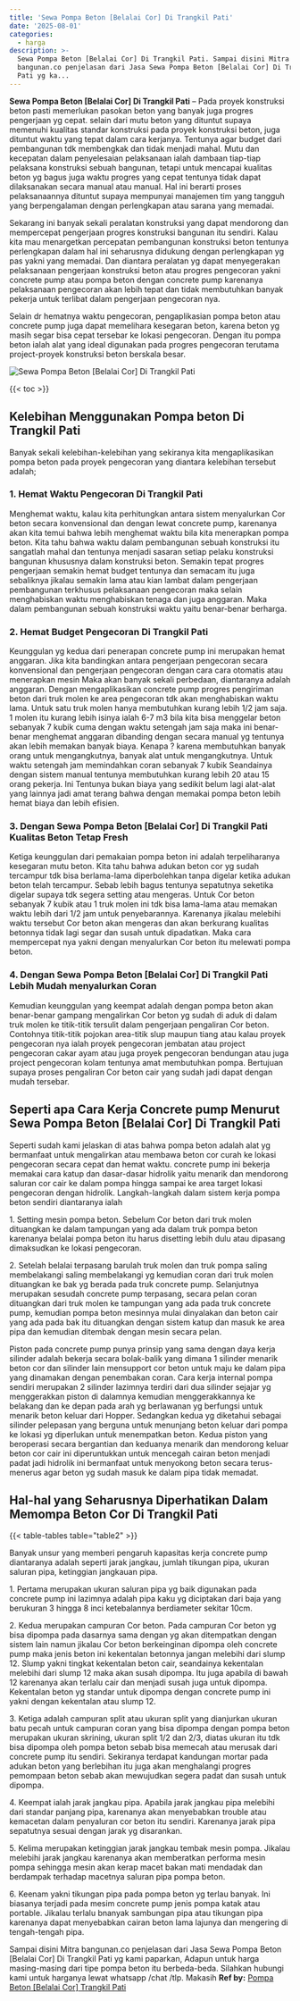 ```yaml
---
title: 'Sewa Pompa Beton [Belalai Cor] Di Trangkil Pati'
date: '2025-08-01'
categories:
  - harga
description: >-
  Sewa Pompa Beton [Belalai Cor] Di Trangkil Pati. Sampai disini Mitra
  bangunan.co penjelasan dari Jasa Sewa Pompa Beton [Belalai Cor] Di Trangkil
  Pati yg ka...
---
```


**Sewa Pompa Beton \[Belalai Cor\] Di Trangkil Pati** – Pada proyek konstruksi beton pasti memerlukan pasokan beton yang banyak juga progres pengerjaan yg cepat. selain dari mutu beton yang dituntut supaya memenuhi kualitas standar konstruksi pada proyek konstruksi beton, juga dituntut waktu yang tepat dalam cara kerjanya. Tentunya agar budget dari pembangunan tdk membengkak dan tidak menjadi mahal. Mutu dan kecepatan dalam penyelesaian pelaksanaan ialah dambaan tiap-tiap pelaksana konstruksi sebuah bangunan, tetapi untuk mencapai kualitas beton yg bagus juga waktu progres yang cepat tentunya tidak dapat dilaksanakan secara manual atau manual. Hal ini berarti proses pelaksanaannya dituntut supaya mempunyai manajemen tim yang tangguh yang berpengalaman dengan perlengkapan atau sarana yang memadai.

Sekarang ini banyak sekali peralatan konstruksi yang dapat mendorong dan mempercepat pengerjaan progres konstruksi bangunan itu sendiri. Kalau kita mau menargetkan percepatan pembangunan konstruksi beton tentunya perlengkapan dalam hal ini seharusnya didukung dengan perlengkapan yg pas yakni yang memadai. Dan diantara peralatan yg dapat menyegerakan pelaksanaan pengerjaan konstruksi beton atau progres pengecoran yakni concrete pump atau pompa beton dengan concrete pump karenanya pelaksanaan pengecoran akan lebih tepat dan tidak membutuhkan banyak pekerja untuk terlibat dalam pengerjaan pengecoran nya.

Selain dr hematnya waktu pengecoran, pengaplikasian pompa beton atau concrete pump juga dapat memelihara kesegaran beton, karena beton yg masih segar bisa cepat tersebar ke lokasi pengecoran. Dengan itu pompa beton ialah alat yang ideal digunakan pada progres pengecoran terutama project-proyek konstruksi beton berskala besar.

![Sewa Pompa Beton [Belalai Cor] Di Trangkil Pati](/images/sewa-concrete-pump-17.png)

{{< toc >}}

## Kelebihan Menggunakan Pompa beton Di Trangkil Pati

Banyak sekali kelebihan-kelebihan yang sekiranya kita mengaplikasikan pompa beton pada proyek pengecoran yang diantara kelebihan tersebut adalah;

### 1\. Hemat Waktu Pengecoran Di Trangkil Pati

Menghemat waktu, kalau kita perhitungkan antara sistem menyalurkan Cor beton secara konvensional dan dengan lewat concrete pump, karenanya akan kita temui bahwa lebih menghemat waktu bila kita menerapkan pompa beton. Kita tahu bahwa waktu dalam pembangunan sebuah konstruksi itu sangatlah mahal dan tentunya menjadi sasaran setiap pelaku konstruksi bangunan khususnya dalam konstruksi beton. Semakin tepat progres pengerjaan semakin hemat budget tentunya dan semacam itu juga sebaliknya jikalau semakin lama atau kian lambat dalam pengerjaan pembangunan terkhusus pelaksanaan pengecoran maka selain menghabiskan waktu menghabiskan tenaga dan juga anggaran. Maka dalam pembangunan sebuah konstruksi waktu yaitu benar-benar berharga.

### 2\. Hemat Budget Pengecoran Di Trangkil Pati

Keunggulan yg kedua dari penerapan concrete pump ini merupakan hemat anggaran. Jika kita bandingkan antara pengerjaan pengecoran secara konvensional dan pengerjaan pengecoran dengan cara cara otomatis atau menerapkan mesin Maka akan banyak sekali perbedaan, diantaranya adalah anggaran. Dengan mengaplikasikan concrete pump progres pengiriman beton dari truk molen ke area pengecoran tdk akan menghabiskan waktu lama. Untuk satu truk molen hanya membutuhkan kurang lebih 1/2 jam saja. 1 molen itu kurang lebih isinya ialah 6-7 m3 bila kita bisa menggelar beton sebanyak 7 kubik cuma dengan waktu setengah jam saja maka ini benar-benar menghemat anggaran dibanding dengan secara manual yg tentunya akan lebih memakan banyak biaya. Kenapa ? karena membutuhkan banyak orang untuk mengangkutnya, banyak alat untuk mengangkutnya. Untuk waktu setengah jam memindahkan coran sebanyak 7 kubik Seandainya dengan sistem manual tentunya membutuhkan kurang lebih 20 atau 15 orang pekerja. Ini Tentunya bukan biaya yang sedikit belum lagi alat-alat yang lainnya jadi amat terang bahwa dengan memakai pompa beton lebih hemat biaya dan lebih efisien.

### 3\. Dengan Sewa Pompa Beton \[Belalai Cor\] Di Trangkil Pati Kualitas Beton Tetap Fresh

Ketiga keunggulan dari pemakaian pompa beton ini adalah terpeliharanya kesegaran mutu beton. Kita tahu bahwa adukan beton cor yg sudah tercampur tdk bisa berlama-lama diperbolehkan tanpa digelar ketika adukan beton telah tercampur. Sebab lebih bagus tentunya sepatutnya seketika digelar supaya tdk segera setting atau mengeras. Untuk Cor beton sebanyak 7 kubik atau 1 truk molen ini tdk bisa lama-lama atau memakan waktu lebih dari 1/2 jam untuk penyebarannya. Karenanya jikalau melebihi waktu tersebut Cor beton akan mengeras dan akan berkurang kualitas betonnya tidak lagi segar dan susah untuk dipadatkan. Maka cara mempercepat nya yakni dengan menyalurkan Cor beton itu melewati pompa beton.

### 4\. Dengan Sewa Pompa Beton \[Belalai Cor\] Di Trangkil Pati Lebih Mudah menyalurkan Coran

Kemudian keunggulan yang keempat adalah dengan pompa beton akan benar-benar gampang mengalirkan Cor beton yg sudah di aduk di dalam truk molen ke titik-titik tersulit dalam pengerjaan pengaliran Cor beton. Contohnya titik-titik pojokan area-titik slup maupun tiang atau kalau proyek pengecoran nya ialah proyek pengecoran jembatan atau project pengecoran cakar ayam atau juga proyek pengecoran bendungan atau juga project pengecoran kolam tentunya amat membutuhkan pompa. Bertujuan supaya proses pengaliran Cor beton cair yang sudah jadi dapat dengan mudah tersebar.

## Seperti apa Cara Kerja Concrete pump Menurut Sewa Pompa Beton \[Belalai Cor\] Di Trangkil Pati

Seperti sudah kami jelaskan di atas bahwa pompa beton adalah alat yg bermanfaat untuk mengalirkan atau membawa beton cor curah ke lokasi pengecoran secara cepat dan hemat waktu. concrete pump ini bekerja memakai cara katup dan dasar-dasar hidrolik yaitu menarik dan mendorong saluran cor cair ke dalam pompa hingga sampai ke area target lokasi pengecoran dengan hidrolik. Langkah-langkah dalam sistem kerja pompa beton sendiri diantaranya ialah

1\. Setting mesin pompa beton. Sebelum Cor beton dari truk molen dituangkan ke dalam tampungan yang ada dalam truk pompa beton karenanya belalai pompa beton itu harus disetting lebih dulu atau dipasang dimaksudkan ke lokasi pengecoran.

2\. Setelah belalai terpasang barulah truk molen dan truk pompa saling membelakangi saling membelakangi yg kemudian coran dari truk molen dituangkan ke bak yg berada pada truk concrete pump. Selanjutnya merupakan sesudah concrete pump terpasang, secara pelan coran dituangkan dari truk molen ke tampungan yang ada pada truk concrete pump, kemudian pompa beton mesinnya mulai dinyalakan dan beton cair yang ada pada bak itu dituangkan dengan sistem katup dan masuk ke area pipa dan kemudian ditembak dengan mesin secara pelan.

Piston pada concrete pump punya prinsip yang sama dengan daya kerja silinder adalah bekerja secara bolak-balik yang dimana 1 silinder menarik beton cor dan silinder lain mensupport cor beton untuk maju ke dalam pipa yang dinamakan dengan penembakan coran. Cara kerja internal pompa sendiri merupakan 2 silinder lazimnya terdiri dari dua silinder sejajar yg menggerakkan piston di dalamnya kemudian menggerakkannya ke belakang dan ke depan pada arah yg berlawanan yg berfungsi untuk menarik beton keluar dari Hopper. Sedangkan kedua yg diketahui sebagai silinder pelepasan yang berguna untuk menunjang beton keluar dari pompa ke lokasi yg diperlukan untuk menempatkan beton. Kedua piston yang beroperasi secara bergantian dan keduanya menarik dan mendorong keluar beton cor cair ini diperuntukkan untuk mencegah cairan beton menjadi padat jadi hidrolik ini bermanfaat untuk menyokong beton secara terus-menerus agar beton yg sudah masuk ke dalam pipa tidak memadat.

## Hal-hal yang Seharusnya Diperhatikan Dalam Memompa Beton Cor Di Trangkil Pati

{{< table-tables table="table2" >}}

Banyak unsur yang memberi pengaruh kapasitas kerja concrete pump diantaranya adalah seperti jarak jangkau, jumlah tikungan pipa, ukuran saluran pipa, ketinggian jangkauan pipa.

1\. Pertama merupakan ukuran saluran pipa yg baik digunakan pada concrete pump ini lazimnya adalah pipa kaku yg diciptakan dari baja yang berukuran 3 hingga 8 inci ketebalannya berdiameter sekitar 10cm.

2\. Kedua merupakan campuran Cor beton. Pada campuran Cor beton yg bisa dipompa pada dasarnya sama dengan yg akan ditempatkan dengan sistem lain namun jikalau Cor beton berkeinginan dipompa oleh concrete pump maka jenis beton ini kekentalan betonnya jangan melebihi dari slump 12. Slump yakni tingkat kekentalan beton cair, seandainya kekentalan melebihi dari slump 12 maka akan susah dipompa. Itu juga apabila di bawah 12 karenanya akan terlalu cair dan menjadi susah juga untuk dipompa. Kekentalan beton yg standar untuk dipompa dengan concrete pump ini yakni dengan kekentalan atau slump 12.

3\. Ketiga adalah campuran split atau ukuran split yang dianjurkan ukuran batu pecah untuk campuran coran yang bisa dipompa dengan pompa beton merupakan ukuran skrining, ukuran split 1/2 dan 2/3, diatas ukuran itu tdk bisa dipompa oleh pompa beton sebab bisa memecah atau merusak dari concrete pump itu sendiri. Sekiranya terdapat kandungan mortar pada adukan beton yang berlebihan itu juga akan menghalangi progres pemompaan beton sebab akan mewujudkan segera padat dan susah untuk dipompa.

4\. Keempat ialah jarak jangkau pipa. Apabila jarak jangkau pipa melebihi dari standar panjang pipa, karenanya akan menyebabkan trouble atau kemacetan dalam penyaluran cor beton itu sendiri. Karenanya jarak pipa sepatutnya sesuai dengan jarak yg disarankan.

5\. Kelima merupakan ketinggian jarak jangkau tembak mesin pompa. Jikalau melebihi jarak jangkau karenanya akan memberatkan performa mesin pompa sehingga mesin akan kerap macet bakan mati mendadak dan berdampak terhadap macetnya saluran pipa pompa beton.

6\. Keenam yakni tikungan pipa pada pompa beton yg terlau banyak. Ini biasanya terjadi pada mesim concrete pump jenis pompa katak atau portable. Jikalau terlalu bnanyak sambungan pipa atau tikungan pipa karenanya dapat menyebabkan cairan beton lama lajunya dan mengering di tengah-tengah pipa.

Sampai disini Mitra bangunan.co penjelasan dari Jasa Sewa Pompa Beton \[Belalai Cor\] Di Trangkil Pati yg kami paparkan, Adapun untuk harga masing-masing dari tipe pompa beton itu berbeda-beda. Silahkan hubungi kami untuk harganya lewat whatsapp /chat /tlp. Makasih
**Ref by:** [Pompa Beton [Belalai Cor] Trangkil Pati](https://id.wikipedia.org/wiki/Pompa)
